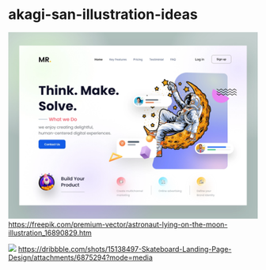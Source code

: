 # akagi-san-illustration-ideas

![](./images/astronaut-lying-on-the-moon.png)
https://freepik.com/premium-vector/astronaut-lying-on-the-moon-illustration_16890829.htm

![](./images/skateboad.png)
https://dribbble.com/shots/15138497-Skateboard-Landing-Page-Design/attachments/6875294?mode=media
